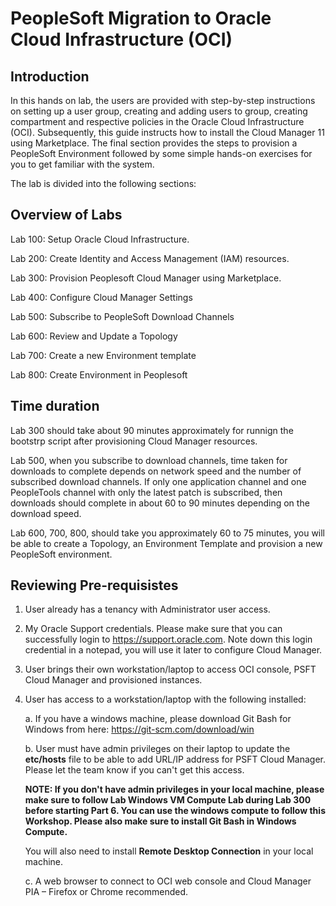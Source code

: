 # PeopleSoft Migration to Oracle Cloud Infrastructure (OCI)

## Introduction
In this hands on lab, the users are provided with step-by-step instructions on setting up a user group, creating and adding users to group, creating compartment and respective policies in the Oracle Cloud Infrastructure (OCI). Subsequently, this guide instructs how to install the Cloud Manager 11 using Marketplace. The final section provides the steps to provision a PeopleSoft Environment followed by some simple hands-on exercises for you to get familiar with the system.

The lab is divided into the following sections:

## Overview of Labs

Lab 100: Setup Oracle Cloud Infrastructure.

Lab 200: Create Identity and Access Management (IAM) resources.

Lab 300: Provision Peoplesoft Cloud Manager using Marketplace.

Lab 400: Configure Cloud Manager Settings 

Lab 500: Subscribe to PeopleSoft Download Channels 

Lab 600: Review and Update a Topology

Lab 700: Create a new Environment template

Lab 800: Create Environment in Peoplesoft

## Time duration

Lab 300 should take about 90 minutes approximately for runnign the bootstrp script after provisioning Cloud Manager resources. 

Lab 500, when you subscribe to download channels, time taken for downloads to complete depends on network speed and the number of subscribed download channels. If only one application channel and one PeopleTools channel with only the latest patch is subscribed, then downloads should complete in about 60 to 90 minutes depending on the download speed. 

Lab 600, 700, 800, should take you approximately 60 to 75 minutes, you will be able to create a Topology, an Environment Template and provision a new PeopleSoft environment.


## Reviewing Pre-requisistes

1. User already has a tenancy with Administrator user access. 

2. My Oracle Support credentials. Please make sure that you can successfully login to https://support.oracle.com. Note down this login credential in a notepad, you will use it later to configure Cloud Manager.

3. User brings their own workstation/laptop to access OCI console, PSFT Cloud Manager and provisioned instances. 

4. User has access to a workstation/laptop with the following installed:

	a. If you have a windows machine, please download Git Bash for Windows from here: https://git-scm.com/download/win  

	b. User must have admin privileges on their laptop to update the **etc/hosts** file to be able to add URL/IP address for PSFT Cloud Manager. Please let the team know if you can't get this access.

	**NOTE: If you don't have admin privileges in your local machine, please make sure to follow Lab Windows VM Compute Lab during Lab 300 before starting Part 6. You can use the windows compute to follow this Workshop. Please also make sure to install Git Bash in Windows Compute.**

	You will also need to install **Remote Desktop Connection** in your local machine.

	c. A web browser to connect to OCI web console and Cloud Manager PIA – Firefox or Chrome recommended.

	